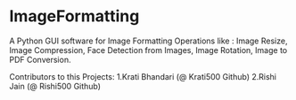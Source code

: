 # ImageFormatting
A Python GUI software for Image Formatting Operations like :
Image Resize,
Image Compression,
Face Detection from Images,
Image Rotation,
Image to PDF Conversion.

Contributors to this Projects:
1.Krati Bhandari (@ Krati500 Github)
2.Rishi Jain (@ Rishi500 Github)
